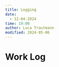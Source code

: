 ```yaml
---
title: Logging
date:
  - 12-04-2024
time: 19:00
author: Luca Trautmann
modified: 2024-05-06
---
```

# Work Log


